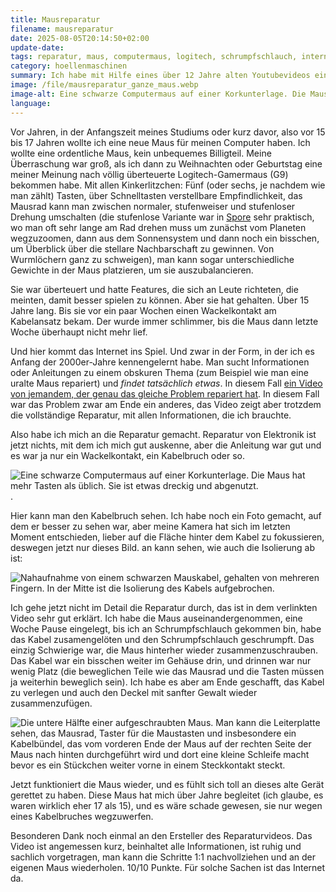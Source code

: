 ```yaml
---
title: Mausreparatur
filename: mausreparatur
date: 2025-08-05T20:14:50+02:00
update-date:
tags: reparatur, maus, computermaus, logitech, schrumpfschlauch, internet
category: hoellenmaschinen
summary: Ich habe mit Hilfe eines über 12 Jahre alten Youtubevideos eine 15 (17?) Jahre alte Maus (Logitech G9) repariert.
image: /file/mausreparatur_ganze_maus.webp
image-alt: Eine schwarze Computermaus auf einer Korkunterlage. Die Maus hat mehr Tasten als üblich. Sie ist etwas dreckig und abgenutzt.
language:
---
```


Vor Jahren, in der Anfangszeit meines Studiums oder kurz davor, also vor 15 bis 17 Jahren wollte ich eine neue Maus für meinen Computer haben. Ich wollte eine ordentliche Maus, kein unbequemes Billigteil. Meine Überraschung war groß, als ich dann zu Weihnachten oder Geburtstag eine meiner Meinung nach völlig überteuerte Logitech-Gamermaus (G9) bekommen habe. Mit allen Kinkerlitzchen: Fünf (oder sechs, je nachdem wie man zählt) Tasten, über Schnelltasten verstellbare Empfindlichkeit, das Mausrad kann man zwischen normaler, stufenweiser und stufenloser Drehung umschalten (die stufenlose Variante war in [Spore](/blogposts/old_1211985) sehr praktisch, wo man oft sehr lange am Rad drehen muss um zunächst vom Planeten wegzuzoomen, dann aus dem Sonnensystem und dann noch ein bisschen, um Überblick über die stellare Nachbarschaft zu gewinnen. Von Wurmlöchern ganz zu schweigen), man kann sogar unterschiedliche Gewichte in der Maus platzieren, um sie auszubalancieren.

Sie war überteuert und hatte Features, die sich an Leute richteten, die meinten, damit besser spielen zu können. Aber sie hat gehalten. Über 15 Jahre lang. Bis sie vor ein paar Wochen einen Wackelkontakt am Kabelansatz bekam. Der wurde immer schlimmer, bis die Maus dann letzte Woche überhaupt nicht mehr lief.

Und hier kommt das Internet ins Spiel. Und zwar in der Form, in der ich es Anfang der 2000er-Jahre kennengelernt habe. Man sucht Informationen oder Anleitungen zu einem obskuren Thema (zum Beispiel wie man eine uralte Maus repariert) und _findet tatsächlich etwas_. In diesem Fall [ein Video von jemandem, der genau das gleiche Problem repariert hat](https://www.youtube.com/watch?v=cCs2dr-XOSA). In diesem Fall war das Problem zwar am Ende ein anderes, das Video zeigt aber trotzdem die vollständige Reparatur, mit allen Informationen, die ich brauchte.

Also habe ich mich an die Reparatur gemacht. Reparatur von Elektronik ist jetzt nichts, mit dem ich mich gut auskenne, aber die Anleitung war gut und es war ja nur ein Wackelkontakt, ein Kabelbruch oder so.

![Eine schwarze Computermaus auf einer Korkunterlage. Die Maus hat mehr Tasten als üblich. Sie ist etwas dreckig und abgenutzt.](/file/mausreparatur_ganze_maus.webp).

Hier kann man den Kabelbruch sehen. Ich habe noch ein Foto gemacht, auf dem er besser zu sehen war, aber meine Kamera hat sich im letzten Moment entschieden, lieber auf die Fläche hinter dem Kabel zu fokussieren, deswegen jetzt nur dieses Bild. an kann sehen, wie auch die Isolierung ab ist:

![Nahaufnahme von einem schwarzen Mauskabel, gehalten von mehreren Fingern. In der Mitte ist die Isolierung des Kabels aufgebrochen.](/file/mausreparatur_kabelbruch.webp)

Ich gehe jetzt nicht im Detail die Reparatur durch, das ist in dem verlinkten Video sehr gut erklärt. Ich habe die Maus auseinandergenommen, eine Woche Pause eingelegt, bis ich an Schrumpfschlauch gekommen bin, habe das Kabel zusamengelöten und den Schrumpfschlauch geschrumpft. Das einzig Schwierige war, die Maus hinterher wieder zusammenzuschrauben. Das Kabel war ein bisschen weiter im Gehäuse drin, und drinnen war nur wenig Platz (die beweglichen Teile wie das Mausrad und die Tasten müssen ja weiterhin beweglich sein). Ich habe es aber am Ende geschafft, das Kabel zu verlegen und auch den Deckel mit sanfter Gewalt wieder zusammenzufügen.

![Die untere Hälfte einer aufgeschraubten Maus. Man kann die Leiterplatte sehen, das Mausrad, Taster für die Maustasten und insbesondere ein Kabelbündel, das vom vorderen Ende der Maus auf der rechten Seite der Maus nach hinten durchgeführt wird und dort eine kleine Schleife macht bevor es ein Stückchen weiter vorne in einem Steckkontakt steckt.](/file/mausreparatur_kabel_verlegen.webp "Schrumpfschlauch UND Isolierband, das ganze Programm.")

Jetzt funktioniert die Maus wieder, und es fühlt sich toll an dieses alte Gerät gerettet zu haben. Diese Maus hat mich über Jahre begleitet (ich glaube, es waren wirklich eher 17 als 15), und es wäre schade gewesen, sie nur wegen eines Kabelbruches wegzuwerfen.

Besonderen Dank noch einmal an den Ersteller des Reparaturvideos. Das Video ist angemessen kurz, beinhaltet alle Informationen, ist ruhig und sachlich vorgetragen, man kann die Schritte 1:1 nachvollziehen und an der eigenen Maus wiederholen. 10/10 Punkte. Für solche Sachen ist das Internet da.
